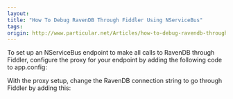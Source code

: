 ```yaml
---
layout:
title: "How To Debug RavenDB Through Fiddler Using NServiceBus"
tags: 
origin: http://www.particular.net/Articles/how-to-debug-ravendb-through-fiddler-using-nservicebus
---
```

To set up an NServiceBus endpoint to make all calls to RavenDB through Fiddler, configure the proxy for your endpoint by adding the following code to app.config:







With the proxy setup, change the RavenDB connection string to go through Fiddler by adding this:





